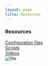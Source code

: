 ```yaml
---
layout: page
title: Resources
---
```

### Resources
[Configuration files](https://github.com/kevydotvinu/dotfiles)  
[Scripts](https://github.com/kevydotvinu/scripts)  
[Videos](https://youtube.com/channel/UCI4pT-mOo-UX5IfGVRtOLlw)  
![file](/home/kneo/Pictures/41dca7e1a4f628f7187641fe210b9cdf.jpg)
&nbsp;

&nbsp;

&nbsp;

&nbsp;

&nbsp;


